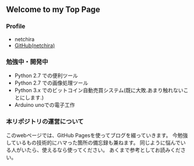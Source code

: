## Welcome to my Top Page
### Profile
- netchira
- [GitHub(netchira)](https://github.com/netchira/)


### 勉強中・開発中
- Python 2.7 での便利ツール
- Python 2.7 での画像処理ツール
- Python 3.x でのビットコイン自動売買システム(既に大敗.あまり触れないことにします.)
- Arduino unoでの電子工作


### 本リポジトリの運営について
このwebページでは、GitHub Pagesを使ってブログを綴っていきます。
今勉強しているもの技術的にハマった箇所の備忘録も兼ねます。
同じように悩んでいる人がいたら、使えるなら使ってください。
あくまで参考としてお読みください。

